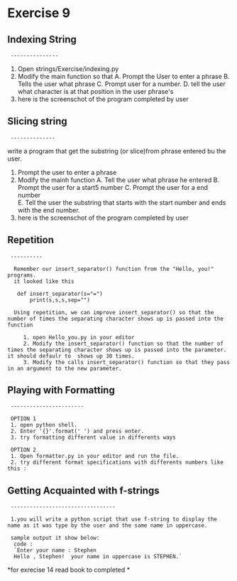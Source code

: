 # **Exercise 9**

## **Indexing String**
     ---------------
   1. Open strings/Exercise/indexing.py
   2. Modify the main function so that 
       A. Prompt the User to enter a phrase
       B. Tells  the user what phrase
       C. Prompt user for a number.
       D. tell the user what character is at that position in the user phrase's
   3. here is the screenschot of the program completed by user
   

## **Slicing string**
     --------------
 
write a program that get the substring (or slice)from phrase entered bu the user.

   1. Prompt the user to enter a phrase
   2. Modify the mainh function 
      A. Tell the user what phrase he entered 
      B. Prompt the user for a start5 number 
      C. Prompt the user for a end number    
      E. Tell the user the substring that starts with the start number and ends with the end number.
   3. here is the screenschot of the program completed by user


## **Repetition**
     ----------

      Remember our insert_separator() function from the "Hello, you!" programs.
      it looked like this

       def insert_separator(s="=")
           print(s,s,s,sep="")

      Using repetition, we can improve insert_separator() so that the number of times the separating character shows up is passed into the function

         1. open Hello_you.py in your editor
         2. Modify the insert_separator() function so that the number of times the separating character shows up is passed into the parameter. it should defaulr to  shows up 30 times.
         3. Modify the calls insert_separator() function so that they pass in an argument to the new parameter.


## **Playing with Formatting**
     -----------------------

     OPTION 1     
     1. open python shell.
     2. Enter '{}'.format(' ') and press enter.
     3. try formatting different value in differents ways
   
     OPTION 2
     1. Open formatter.py in your editor and run the file.
     2. try different format specifications with differents numbers like this :
   

## **Getting Acquainted with f-strings**
     ---------------------------------   

     1.you will write a python script that use f-string to display the name as it was type by the user and the same name in uppercase.

     sample output it show below:
      code :
      `Enter your name : Stephen
      Hello , Stephen!  your name in uppercase is STEPHEN.`

*for exrecise 14 read book to completed *      